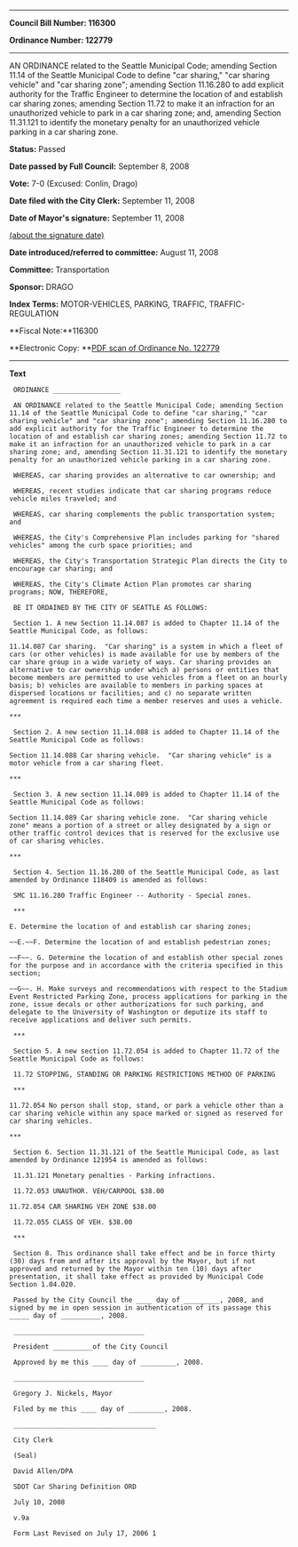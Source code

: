 

********

**Council Bill Number: 116300**
   
**Ordinance Number: 122779**
********

 AN ORDINANCE related to the Seattle Municipal Code; amending Section 11.14 of the Seattle Municipal Code to define "car sharing," "car sharing vehicle" and "car sharing zone"; amending Section 11.16.280 to add explicit authority for the Traffic Engineer to determine the location of and establish car sharing zones; amending Section 11.72 to make it an infraction for an unauthorized vehicle to park in a car sharing zone; and, amending Section 11.31.121 to identify the monetary penalty for an unauthorized vehicle parking in a car sharing zone.

**Status:** Passed
   
**Date passed by Full Council:** September 8, 2008
   
**Vote:** 7-0 (Excused: Conlin, Drago)
   
**Date filed with the City Clerk:** September 11, 2008
   
**Date of Mayor's signature:** September 11, 2008
   
[(about the signature date)](/~public/approvaldate.htm)
   
   
   
**Date introduced/referred to committee:** August 11, 2008
   
**Committee:** Transportation
   
**Sponsor:** DRAGO
   
   
**Index Terms:** MOTOR-VEHICLES, PARKING, TRAFFIC, TRAFFIC-REGULATION

**Fiscal Note:**116300

**Electronic Copy: **[PDF scan of Ordinance No. 122779](/~archives/Ordinances/Ord_122779.pdf)

********

**Text**
   
```
 ORDINANCE _________________

 AN ORDINANCE related to the Seattle Municipal Code; amending Section 11.14 of the Seattle Municipal Code to define "car sharing," "car sharing vehicle" and "car sharing zone"; amending Section 11.16.280 to add explicit authority for the Traffic Engineer to determine the location of and establish car sharing zones; amending Section 11.72 to make it an infraction for an unauthorized vehicle to park in a car sharing zone; and, amending Section 11.31.121 to identify the monetary penalty for an unauthorized vehicle parking in a car sharing zone.

 WHEREAS, car sharing provides an alternative to car ownership; and

 WHEREAS, recent studies indicate that car sharing programs reduce vehicle miles traveled; and

 WHEREAS, car sharing complements the public transportation system; and

 WHEREAS, the City's Comprehensive Plan includes parking for "shared vehicles" among the curb space priorities; and

 WHEREAS, the City's Transportation Strategic Plan directs the City to encourage car sharing; and

 WHEREAS, the City's Climate Action Plan promotes car sharing programs; NOW, THEREFORE,

 BE IT ORDAINED BY THE CITY OF SEATTLE AS FOLLOWS:

 Section 1. A new Section 11.14.087 is added to Chapter 11.14 of the Seattle Municipal Code, as follows:

11.14.087 Car sharing.  "Car sharing" is a system in which a fleet of cars (or other vehicles) is made available for use by members of the car share group in a wide variety of ways. Car sharing provides an alternative to car ownership under which a) persons or entities that become members are permitted to use vehicles from a fleet on an hourly basis; b) vehicles are available to members in parking spaces at dispersed locations or facilities; and c) no separate written agreement is required each time a member reserves and uses a vehicle.

***

 Section 2. A new section 11.14.088 is added to Chapter 11.14 of the Seattle Municipal Code as follows:

Section 11.14.088 Car sharing vehicle.  "Car sharing vehicle" is a motor vehicle from a car sharing fleet.

***

 Section 3. A new section 11.14.089 is added to Chapter 11.14 of the Seattle Municipal Code as follows:

Section 11.14.089 Car sharing vehicle zone.  "Car sharing vehicle zone" means a portion of a street or alley designated by a sign or other traffic control devices that is reserved for the exclusive use of car sharing vehicles.

***

 Section 4. Section 11.16.280 of the Seattle Municipal Code, as last amended by Ordinance 118409 is amended as follows:

 SMC 11.16.280 Traffic Engineer -- Authority - Special zones.

 ***

E. Determine the location of and establish car sharing zones;

~~E.~~F. Determine the location of and establish pedestrian zones;

~~F~~. G. Determine the location of and establish other special zones for the purpose and in accordance with the criteria specified in this section;

~~G~~. H. Make surveys and recommendations with respect to the Stadium Event Restricted Parking Zone, process applications for parking in the zone, issue decals or other authorizations for such parking, and delegate to the University of Washington or deputize its staff to receive applications and deliver such permits.

 ***

 Section 5. A new section 11.72.054 is added to Chapter 11.72 of the Seattle Municipal Code as follows:

 11.72 STOPPING, STANDING OR PARKING RESTRICTIONS METHOD OF PARKING

 ***

11.72.054 No person shall stop, stand, or park a vehicle other than a car sharing vehicle within any space marked or signed as reserved for car sharing vehicles.

***

 Section 6. Section 11.31.121 of the Seattle Municipal Code, as last amended by Ordinance 121954 is amended as follows:

 11.31.121 Monetary penalties - Parking infractions.

 11.72.053 UNAUTHOR. VEH/CARPOOL $38.00

11.72.054 CAR SHARING VEH ZONE $38.00

 11.72.055 CLASS OF VEH. $38.00

 ***

 Section 8. This ordinance shall take effect and be in force thirty (30) days from and after its approval by the Mayor, but if not approved and returned by the Mayor within ten (10) days after presentation, it shall take effect as provided by Municipal Code Section 1.04.020.

 Passed by the City Council the ____ day of _________, 2008, and signed by me in open session in authentication of its passage this _____ day of __________, 2008.

 _________________________________

 President __________of the City Council

 Approved by me this ____ day of _________, 2008.

 _________________________________

 Gregory J. Nickels, Mayor

 Filed by me this ____ day of _________, 2008.

 ____________________________________

 City Clerk

 (Seal)

 David Allen/DPA

 SDOT Car Sharing Definition ORD

 July 10, 2008

 v.9a

 Form Last Revised on July 17, 2006 1

```
